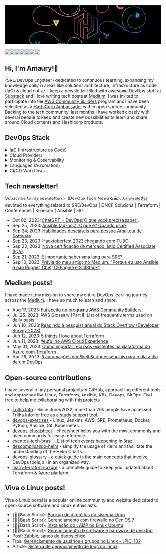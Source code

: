 ![git](https://github.com/amaurybsouza/amaurybsouza/blob/master/hashis.png)

<a href="https://amaurybsouza.github.io/portfolio/"><img src="https://img.shields.io/badge/website-000000?style=for-the-badge&logo=About.me&logoColor=white" /><a/><a 
href="https://twitter.com/amaurybsouza_"><img src="https://img.shields.io/badge/Twitter-1DA1F2?style=for-the-badge&logo=twitter&logoColor=white" /><a/><a
href="https://amaurybsouza.medium.com/"><img src="https://img.shields.io/badge/medium-%2312100E.svg?&style=for-the-badge&logo=medium&logoColor=white" /><a/><a
href="https://amauryborgessouza.substack.com/"><img src="https://img.shields.io/badge/Substack-%23006f5c.svg?style=for-the-badge&logo=substack&logoColor=FF6719" /><a/><a
href="https://www.linkedin.com/in/amaurybsouza/"><img src="https://img.shields.io/badge/LinkedIn-0077B5?style=for-the-badge&logo=linkedin&logoColor=white" /><a/><a href="https://amauryborgesouza@gmail.com"><img src="https://img.shields.io/badge/Gmail-D14836?style=for-the-badge&logo=gmail&logoColor=white" /><a/><a 
href="https://gitlab.com/amauryborgesouza"><img src="https://img.shields.io/badge/gitlab-%23181717.svg?style=for-the-badge&logo=gitlab&logoColor=white" /><a/>
  
## Hi, I'm Amaury!👋
{SRE/DevOps Engineer} dedicated to continuous learning, expanding my knowledge daily in areas like solutions architecture, infrastructure as code (IaC) & cloud native. I keep a newsletter filled with awesome DevOps stuff at [Substack](https://amauryborgessouza.substack.com/) and I love writing tech posts at [Medium](https://amaurybsouza.medium.com/). I was invited to participate into the [AWS Community Builders](https://aws.amazon.com/pt/developer/community/community-builders/) program and I have been selected as a [HashiCorp Ambassador](https://www.credly.com/badges/fa9fb10e-5ca6-45a4-87d1-d5c110d05f97) within open source community. Backing to the tech community, last months I have worked closely with several people to keep and create new possibilities to learn and share around Cloud contents and Hashicorp products.

## DevOps Stack

<details><summary>IaC (Infrastructure as Code)</summary><p>
  
Building robust infrastructures and streamlining workflows with an arsenal of dynamic tools:

![Terraform](https://img.shields.io/badge/terraform-%235835CC.svg?style=for-the-badge&logo=terraform&logoColor=white)
![Ansible](https://img.shields.io/badge/ansible-%231A1918.svg?style=for-the-badge&logo=ansible&logoColor=white)

These tools play a pivotal role in my DevOps toolkit, empowering me to automate, manage, and optimize every aspect of the development lifecycle. Let's dive into the magic behind the scenes.
</p></details>

<details><summary>Cloud Providers</summary><p>
  
Building robust infrastructures and streamlining workflows with an arsenal of dynamic tools:

![AWS](https://img.shields.io/badge/AWS-%23FF9900.svg?style=for-the-badge&logo=amazon-aws&logoColor=white)
![Azure](https://img.shields.io/badge/azure-%230072C6.svg?style=for-the-badge&logo=microsoftazure&logoColor=white)

These tools play a pivotal role in my DevOps toolkit, empowering me to automate, manage, and optimize every aspect of the development lifecycle. Let's dive into the magic behind the scenes.
</p></details>

<details><summary>Monitoring & Observability</summary><p>
  
Building robust infrastructures and streamlining workflows with an arsenal of dynamic tools:

![Grafana](https://img.shields.io/badge/grafana-%23F46800.svg?style=for-the-badge&logo=grafana&logoColor=white)
![Prometheus](https://img.shields.io/badge/Prometheus-E6522C?style=for-the-badge&logo=Prometheus&logoColor=white)
![Datadog](https://img.shields.io/badge/datadog-%23632CA6.svg?style=for-the-badge&logo=datadog&logoColor=white)

These tools play a pivotal role in my DevOps toolkit, empowering me to automate, manage, and optimize every aspect of the development lifecycle. Let's dive into the magic behind the scenes.
</p></details>

<details><summary>Languages (Automation)</summary><p>
  
Building robust infrastructures and streamlining workflows with an arsenal of dynamic tools:

![Shell Script](https://img.shields.io/badge/shell_script-%23121011.svg?style=for-the-badge&logo=gnu-bash&logoColor=white)
![Vim](https://img.shields.io/badge/VIM-%2311AB00.svg?style=for-the-badge&logo=vim&logoColor=white)
![Python](https://img.shields.io/badge/python-3670A0?style=for-the-badge&logo=python&logoColor=ffdd54)
![Markdown](https://img.shields.io/badge/markdown-3670A0?style=for-the-badge&logo=markdown&logoColor=white)

These tools play a pivotal role in my DevOps toolkit, empowering me to automate, manage, and optimize every aspect of the development lifecycle. Let's dive into the magic behind the scenes.
</p></details>

<details><summary>CI/CD Workflows</summary><p>
  
I’ve kept myself updated and embraced the DevOps workdlows & CI/CD tools, working with GitHub Acions, GitLab and more!

![Jenkins](https://img.shields.io/badge/jenkins-%232C5263.svg?style=for-the-badge&logo=jenkins&logoColor=white)
![GitHub Actions](https://img.shields.io/badge/github%20actions-%232671E5.svg?style=for-the-badge&logo=githubactions&logoColor=white)
![GitLab CI](https://img.shields.io/badge/gitlab%20ci-%23181717.svg?style=for-the-badge&logo=gitlab&logoColor=white)

These tools play a pivotal role in my DevOps toolkit, empowering me to automate, manage, and optimize every aspect of the development lifecycle. Let's dive into the magic behind the scenes.
</p></details>

## Tech newsletter!
Subscribe to my newsletter👉 (DevOps Tech News🗞️💻). A [newsletter](https://amauryborgessouza.substack.com/) devoted to everything related to SRE/DevOps | CNCF Solutions | Terraform | Conferences | Kubecon | Ansible | k8s.
- Oct 02, 2023: [ChatGPT + DevOps: O que você precisa saber!](https://amauryborgessouza.substack.com/p/chatgpt-devops-o-que-voce-precisa).
- Sep 25, 2023: [Ansible (ad-hoc): O que é? Quando usar?](https://amauryborgessouza.substack.com/p/ansible-ad-hoc-o-que-e-quando-usar).
- Sep 24, 2023: [Habilidades desejáveis para pessoa Arquiteta de Software](https://amauryborgessouza.substack.com/p/habilidades-desejaveis-para-pessoa).
- Sep 23, 2023: [Hacktoberfest 2023 chegando com TUDO](https://amauryborgessouza.substack.com/p/hacktoberfest-2023-chegando-com-tudo).
- Sep 22, 2023: [Nova certificação de mercado: Istio Certified Associate (ICA)](https://amauryborgessouza.substack.com/p/nova-certificacao-de-mercado-istio).
- Sep 21, 2023: [É importante saber uma lang para SRE?](https://amauryborgessouza.substack.com/p/e-importante-saber-uma-lang-para).
- Sep 10, 2023: [Prévia do meu artigo no Medium: "Porque eu uso Ansible e não Puppet, Chef, CFEngine e SaltStack"](https://amauryborgessouza.substack.com/p/previa-do-meu-artigo-no-medium-porque).

## Medium posts!
I have made it my mission to share my entire DevOps learning journey across the [Medium](https://amaurybsouza.medium.com/). I have so much to learn and share.
- Aug 17, 2023: [Fui aceito no programa AWS Community Builders!](https://amaurybsouza.medium.com/fui-aceito-no-programa-aws-community-builders-76cc28b735f8)
- Jul 25, 2023: [AWS Glossary [Part I]: List of frequently terms used on daily basis](https://amaurybsouza.medium.com/aws-glossary-part-i-list-of-frequently-terms-used-on-daily-basis-fe261f3394dd)
- Jun 18, 2023: [Reagindo à pesquisa anual do Stack Overflow (Developer Survey 2023)](https://amaurybsouza.medium.com/reagindo-%C3%A0-pesquisa-anual-do-stack-overflow-developer-survey-2023-40f100245dca)
- Jun 12, 2023: [5 things I love about Terraform](https://amaurybsouza.medium.com/5-things-i-love-about-terraform-89682856d35d) 
- Jun 11, 2023: [#eufui no AWS Cloud Experience](https://amaurybsouza.medium.com/eufui-no-aws-cloud-experience-10331a1b2fff)
- May 31, 2023: [Como importar recursos existentes na plataforma do Azure com Terraform](https://amaurybsouza.medium.com/como-importar-recursos-existentes-na-plataforma-do-azure-com-terraform-b32581b030c2) 
- Apr 25, 2023: [5 automações em Shell Script essenciais para o dia a dia de um DevOps](https://amaurybsouza.medium.com/5-automa%C3%A7%C3%B5es-em-shell-script-essenciais-para-o-dia-a-dia-de-um-devops-5cdc1f33a98a)
  
## Open-source contributions
I have several of my personal projects in GitHub, approaching different tools and approches like Linux, Terraform, Ansible, K8s, Devops, GitOps. Feel free to help me collaborating with this projects

- [Trilha Info](https://trilha.info) - Since June/2022, more than 20k people have accessed Trilha Info for free as a study support tool.
- [devops-exercises](https://github.com/bregman-arie/devops-exercises) - Linux, Jenkins, AWS, SRE, Prometheus, Docker, Python, Ansible, Git, Kubernetes.
- [devops-cheatsheet](https://github.com/amaurybsouza/devops-cheatsheet) - cheatsheet helps you with the most commonly and used commands for easy reference.
- [eventos-tech-brasil](https://github.com/Abacatinhos/eventos-tech-brasil) - List of tech events happening in Brazil.
- [descomplicando-helm](https://github.com/badtuxx/DescomplicandoHelm) - simplify the usage of Helm and facilitate the understanding of the Helm Charts.
- [devops-glossary](https://github.com/Kubernetes-Tutorialz/devops-glossary) - a quick guide to the main concepts that involve DevOps tools, all in an organized way.
- [learn-terraform-azure](https://github.com/Terraform-Tutorials/learn-terraform-azure) - a complete guide to keep you updated about Terraform & Azure platform.

## Viva o Linux posts!
Viva o Linux portal is a popular online community and website dedicated to open-source software and Linux enthusiasts. 
- {👨‍💻Bash Script}: [Backup de diretórios do sistema Linux](https://www.vivaolinux.com.br/script/Backup-de-diretorios-do-sistema-Linux/)
- {👨‍💻Bash Script}: [Gerenciamento com firewalld no CentOS 7](https://www.vivaolinux.com.br/script/Gerenciamento-com-firewalld-no-CentOS-7/)
- {👨‍💻Bash Script}: [Instalação do LAMP no Linux Ubuntu](https://www.vivaolinux.com.br/script/Instalacao-do-LAMP-no-Linux-Ubuntu/)
- {👨‍💻Bash Script}: [Gerenciamento de software e hardware de desktop](https://www.vivaolinux.com.br/script/Gerenciamento-de-software-e-hardware-de-desktop/)
- Post: [Zabbix, banco de dados cheio](https://www.vivaolinux.com.br/topico/Zabbix/Banco-de-dados-cheio)
- Tips: [Gerenciamento de usuários e grupos no Linux - LPIC-102](https://www.vivaolinux.com.br/~amaurybsouza/dicas/)
- Article: [Sistema de gerenciamento de logs do Linux](https://www.vivaolinux.com.br/artigo/Sistema-de-gerenciamento-de-logs-do-Linux/)
